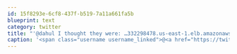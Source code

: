 ```yaml
---
id: 15f8293e-6cf8-437f-b519-7a11a661fa5b
blueprint: text
category: twitter
title: "'@dahul I thought they were: …332298478.us-east-1.elb.amazonaws.com/blog/2012/05/2…"
caption: '<span class="username username_linked">@<a href="https://twitter.com/dahul" title="Darren Hull (dahul)">dahul</a></span> I thought they were: <a href="http://www-332298478.us-east-1.elb.amazonaws.com/blog/2012/05/29/nest-thermostat-is-coming-to-canada/" title="http://www-332298478.us-east-1.elb.amazonaws.com/blog/2012/05/29/nest-thermostat-is-coming-to-canada/" class="link link_untco">…332298478.us-east-1.elb.amazonaws.com/blog/2012/05/2…</a>'
---
```


